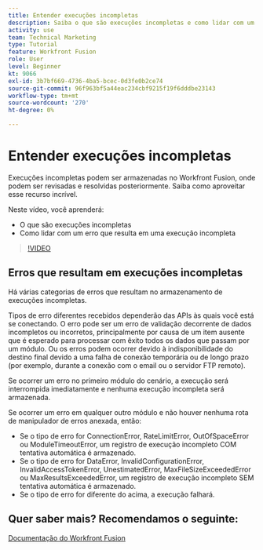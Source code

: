 ```yaml
---
title: Entender execuções incompletas
description: Saiba o que são execuções incompletas e como lidar com um erro que resulta em uma execução incompleta em [!DNL Adobe Workfront Fusion].
activity: use
team: Technical Marketing
type: Tutorial
feature: Workfront Fusion
role: User
level: Beginner
kt: 9066
exl-id: 3b7bf669-4736-4ba5-bcec-0d3fe0b2ce74
source-git-commit: 96f963bf5a44eac234cbf9215f19f6dddbe23143
workflow-type: tm+mt
source-wordcount: '270'
ht-degree: 0%

---
```


# Entender execuções incompletas

Execuções incompletas podem ser armazenadas no Workfront Fusion, onde podem ser revisadas e resolvidas posteriormente. Saiba como aproveitar esse recurso incrível.

Neste vídeo, você aprenderá:

* O que são execuções incompletas
* Como lidar com um erro que resulta em uma execução incompleta

>[!VIDEO](https://video.tv.adobe.com/v/335307/?quality=12)

## Erros que resultam em execuções incompletas

Há várias categorias de erros que resultam no armazenamento de execuções incompletas.

Tipos de erro diferentes recebidos dependerão das APIs às quais você está se conectando. O erro pode ser um erro de validação decorrente de dados incompletos ou incorretos, principalmente por causa de um item ausente que é esperado para processar com êxito todos os dados que passam por um módulo. Ou os erros podem ocorrer devido à indisponibilidade do destino final devido a uma falha de conexão temporária ou de longo prazo (por exemplo, durante a conexão com o email ou o servidor FTP remoto).

Se ocorrer um erro no primeiro módulo do cenário, a execução será interrompida imediatamente e nenhuma execução incompleta será armazenada.

Se ocorrer um erro em qualquer outro módulo e não houver nenhuma rota de manipulador de erros anexada, então:

* Se o tipo de erro for ConnectionError, RateLimitError, OutOfSpaceError ou ModuleTimeoutError, um registro de execução incompleto COM tentativa automática é armazenado.
* Se o tipo de erro for DataError, InvalidConfigurationError, InvalidAccessTokenError, UnestimatedError, MaxFileSizeExceededError ou MaxResultsExceededError, um registro de execução incompleto SEM tentativa automática é armazenado.
* Se o tipo de erro for diferente do acima, a execução falhará.

## Quer saber mais? Recomendamos o seguinte:

[Documentação do Workfront Fusion](https://experienceleague.adobe.com/docs/workfront/using/adobe-workfront-fusion/workfront-fusion-2.html?lang=en)

